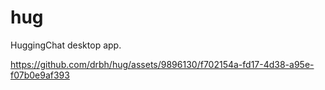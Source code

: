 # hug

HuggingChat desktop app.

https://github.com/drbh/hug/assets/9896130/f702154a-fd17-4d38-a95e-f07b0e9af393

